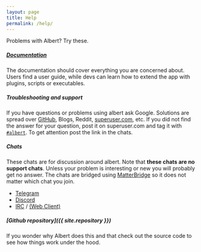 ```yaml
---
layout: page
title: Help
permalink: /help/
---
```


Problems with Albert? Try these.

##### [Documentation](/docs/)

The documentation should cover everything you are concerned about. Users find a user guide, while devs can learn how to extend the app with plugins, scripts or executables.

##### Troubleshooting and support

If you have questions or problems using albert ask Google. Solutions are spread over [GitHub](https://github.com/albertlauncher/albert/issues), Blogs, Reddit, [superuser.com](https://superuser.com/questions/tagged/albert), etc. If you did not find the answer for your question, post it on superuser.com and tag it with [`#albert`](https://superuser.com/questions/tagged/albert). To get attention post the link in the chats.

##### Chats

These chats are for discussion around albert. Note that **these chats are no support chats**. Unless your problem is interesting or new you will probably get no answer. The chats are bridged using [MatterBridge](https://github.com/42wim/matterbridge) so it does not matter which chat you join. 

- [Telegram](https://telegram.me/albert_launcher_community)
- [Discord](https://discord.gg/enGMWUG)
- [IRC](irc://irc.freenode.net/albertlauncher) / [(Web Client)](http://webchat.freenode.net?channels=%23albertlauncher)

##### [Github repository]({{ site.repository }})

If you wonder why Albert does this and that check out the source code to see how things work under the hood.
